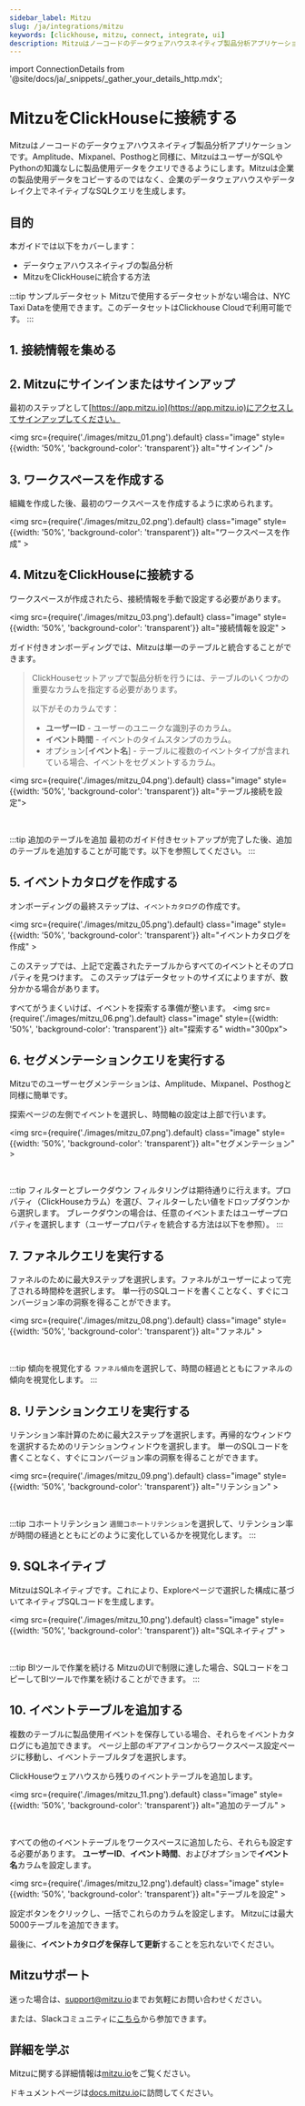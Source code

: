 ```yaml
---
sidebar_label: Mitzu
slug: /ja/integrations/mitzu
keywords: [clickhouse, mitzu, connect, integrate, ui]
description: Mitzuはノーコードのデータウェアハウスネイティブ製品分析アプリケーションです。
---
```


import ConnectionDetails from '@site/docs/ja/_snippets/_gather_your_details_http.mdx';

# MitzuをClickHouseに接続する

Mitzuはノーコードのデータウェアハウスネイティブ製品分析アプリケーションです。Amplitude、Mixpanel、Posthogと同様に、MitzuはユーザーがSQLやPythonの知識なしに製品使用データをクエリできるようにします。Mitzuは企業の製品使用データをコピーするのではなく、企業のデータウェアハウスやデータレイク上でネイティブなSQLクエリを生成します。

## 目的

本ガイドでは以下をカバーします：

- データウェアハウスネイティブの製品分析
- MitzuをClickHouseに統合する方法

:::tip サンプルデータセット
Mitzuで使用するデータセットがない場合は、NYC Taxi Dataを使用できます。このデータセットはClickhouse Cloudで利用可能です。
:::

## 1. 接続情報を集める

<ConnectionDetails />

## 2. Mitzuにサインインまたはサインアップ

最初のステップとして[https://app.mitzu.io](https://app.mitzu.io)にアクセスしてサインアップしてください。

<img src={require('./images/mitzu_01.png').default} class="image" style={{width: '50%', 'background-color': 'transparent'}} alt="サインイン" />

## 3. ワークスペースを作成する

組織を作成した後、最初のワークスペースを作成するように求められます。

<img src={require('./images/mitzu_02.png').default} class="image" style={{width: '50%', 'background-color': 'transparent'}} alt="ワークスペースを作成" ></img>

## 4. MitzuをClickHouseに接続する

ワークスペースが作成されたら、接続情報を手動で設定する必要があります。

<img src={require('./images/mitzu_03.png').default} class="image" style={{width: '50%', 'background-color': 'transparent'}} alt="接続情報を設定" ></img>

ガイド付きオンボーディングでは、Mitzuは単一のテーブルと統合することができます。

> ClickHouseセットアップで製品分析を行うには、テーブルのいくつかの重要なカラムを指定する必要があります。
>
> 以下がそのカラムです：
>
> - **ユーザーID** - ユーザーのユニークな識別子のカラム。
> - **イベント時間** - イベントのタイムスタンプのカラム。
> - オプション[**イベント名**] - テーブルに複数のイベントタイプが含まれている場合、イベントをセグメントするカラム。

<img src={require('./images/mitzu_04.png').default} class="image" style={{width: '50%', 'background-color': 'transparent'}} alt="テーブル接続を設定"></img>

<br/>

:::tip 追加のテーブルを追加
最初のガイド付きセットアップが完了した後、追加のテーブルを追加することが可能です。以下を参照してください。
:::

## 5. イベントカタログを作成する

オンボーディングの最終ステップは、`イベントカタログ`の作成です。

<img src={require('./images/mitzu_05.png').default} class="image" style={{width: '50%', 'background-color': 'transparent'}} alt="イベントカタログを作成" ></img>

このステップでは、上記で定義されたテーブルからすべてのイベントとそのプロパティを見つけます。
このステップはデータセットのサイズによりますが、数分かかる場合があります。

すべてがうまくいけば、イベントを探索する準備が整います。
<img src={require('./images/mitzu_06.png').default} class="image" style={{width: '50%', 'background-color': 'transparent'}} alt="探索する" width="300px"></img>

## 6. セグメンテーションクエリを実行する

Mitzuでのユーザーセグメンテーションは、Amplitude、Mixpanel、Posthogと同様に簡単です。

探索ページの左側でイベントを選択し、時間軸の設定は上部で行います。

<img src={require('./images/mitzu_07.png').default} class="image" style={{width: '50%', 'background-color': 'transparent'}} alt="セグメンテーション" ></img>

<br/>

:::tip フィルターとブレークダウン
フィルタリングは期待通りに行えます。プロパティ（ClickHouseカラム）を選び、フィルターしたい値をドロップダウンから選択します。
ブレークダウンの場合は、任意のイベントまたはユーザープロパティを選択します（ユーザープロパティを統合する方法は以下を参照）。
:::

## 7. ファネルクエリを実行する

ファネルのために最大9ステップを選択します。ファネルがユーザーによって完了される時間枠を選択します。
単一行のSQLコードを書くことなく、すぐにコンバージョン率の洞察を得ることができます。

<img src={require('./images/mitzu_08.png').default} class="image" style={{width: '50%', 'background-color': 'transparent'}} alt="ファネル" ></img>

<br/>

:::tip 傾向を視覚化する
`ファネル傾向`を選択して、時間の経過とともにファネルの傾向を視覚化します。
:::

## 8. リテンションクエリを実行する

リテンション率計算のために最大2ステップを選択します。再帰的なウィンドウを選択するためのリテンションウィンドウを選択します。
単一のSQLコードを書くことなく、すぐにコンバージョン率の洞察を得ることができます。

<img src={require('./images/mitzu_09.png').default} class="image" style={{width: '50%', 'background-color': 'transparent'}} alt="リテンション" ></img>

<br/>

:::tip コホートリテンション
`週間コホートリテンション`を選択して、リテンション率が時間の経過とともにどのように変化しているかを視覚化します。
:::

## 9. SQLネイティブ

MitzuはSQLネイティブです。これにより、Exploreページで選択した構成に基づいてネイティブSQLコードを生成します。

<img src={require('./images/mitzu_10.png').default} class="image" style={{width: '50%', 'background-color': 'transparent'}} alt="SQLネイティブ" ></img>

<br/>

:::tip BIツールで作業を続ける
MitzuのUIで制限に達した場合、SQLコードをコピーしてBIツールで作業を続けることができます。
:::

## 10. イベントテーブルを追加する

複数のテーブルに製品使用イベントを保存している場合、それらをイベントカタログにも追加できます。
ページ上部のギアアイコンからワークスペース設定ページに移動し、イベントテーブルタブを選択します。

ClickHouseウェアハウスから残りのイベントテーブルを追加します。

<img src={require('./images/mitzu_11.png').default} class="image" style={{width: '50%', 'background-color': 'transparent'}} alt="追加のテーブル" ></img>

<br/>

すべての他のイベントテーブルをワークスペースに追加したら、それらも設定する必要があります。
**ユーザーID**、**イベント時間**、およびオプションで**イベント名**カラムを設定します。

<img src={require('./images/mitzu_12.png').default} class="image" style={{width: '50%', 'background-color': 'transparent'}} alt="テーブルを設定" ></img>

設定ボタンをクリックし、一括でこれらのカラムを設定します。
Mitzuには最大5000テーブルを追加できます。

最後に、**イベントカタログを保存して更新**することを忘れないでください。

## Mitzuサポート

迷った場合は、[support@mitzu.io](email://support@mitzu.io)までお気軽にお問い合わせください。

または、Slackコミュニティに[こちら](https://join.slack.com/t/mitzu-io/shared_invite/zt-1h1ykr93a-_VtVu0XshfspFjOg6sczKg)から参加できます。

## 詳細を学ぶ

Mitzuに関する詳細情報は[mitzu.io](https://mitzu.io)をご覧ください。

ドキュメントページは[docs.mitzu.io](https://docs.mitzu.io)に訪問してください。
